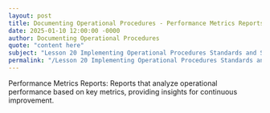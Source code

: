 ```yaml
---
layout: post
title: Documenting Operational Procedures - Performance Metrics Reports
date: 2025-01-10 12:00:00 -0000
author: Documenting Operational Procedures
quote: "content here"
subject: "Lesson 20 Implementing Operational Procedures Standards and Specifications"
permalink: "/Lesson 20 Implementing Operational Procedures Standards and Specifications/Documenting Operational Procedures/Documenting Operational Procedures - Performance Metrics Reports"
---
```


Performance Metrics Reports: Reports that analyze operational performance based on key metrics, providing insights for continuous improvement.
